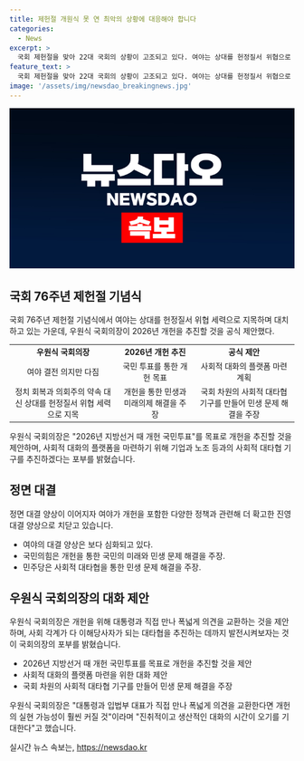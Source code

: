```yaml
---
title: 제헌절 개원식 못 연 최악의 상황에 대응해야 합니다
categories:
  - News
excerpt: >
  국회 제헌절을 맞아 22대 국회의 상황이 고조되고 있다. 여야는 상대를 헌정질서 위협으로 지목하며 대치하고, 채상병특검법과 윤석열 대통령 탄핵 문제 등을 놓고 격렬한 갈등을 벌이고 있다. 이에 우원식 국회의장은 2026년 개헌 추진을 제안하고 개헌에 대한 대화를 이끌어내는 방안을 모색 중이다. 갈등이 확대되면서 여야의 입장도 고조되고 있으며, 국회의장은 사회적 대타협을 이끌어내는 것이 국회의 포부라고 밝혔다.
feature_text: >
  국회 제헌절을 맞아 22대 국회의 상황이 고조되고 있다. 여야는 상대를 헌정질서 위협으로 지목하며 대치하고, 채상병특검법과 윤석열 대통령 탄핵 문제 등을 놓고 격렬한 갈등을 벌이고 있다. 이에 우원식 국회의장은 2026년 개헌 추진을 제안하고 개헌에 대한 대화를 이끌어내는 방안을 모색 중이다. 갈등이 확대되면서 여야의 입장도 고조되고 있으며, 국회의장은 사회적 대타협을 이끌어내는 것이 국회의 포부라고 밝혔다.
image: '/assets/img/newsdao_breakingnews.jpg'
---
```


<p><img src="/assets/img/newsdao_breakingnews.jpg" alt="implanttips 속보" /></p>

<h2 data-ke-size="size26">국회 76주년 제헌절 기념식</h2>

<p data-ke-size="size16">국회 76주년 제헌절 기념식에서 여야는 상대를 헌정질서 위협 세력으로 지목하며 대치하고 있는 가운데, 우원식 국회의장이 2026년 개헌을 추진할 것을 공식 제안했다.</p>

<table>
  <tbody>
    <tr>
      <td style="text-align: center; height: 17px;"><b>우원식 국회의장</b></td>
      <td style="text-align: center; height: 17px;"><b>2026년 개헌 추진</b></td>
      <td style="text-align: center; height: 17px;"><b>공식 제안</b></td>
    </tr>
    <tr>
      <td style="text-align: center; height: 17px;">여야 결전 의지만 다짐</td>
      <td style="text-align: center; height: 17px;">국민 투표를 통한 개헌 목표</td>
      <td style="text-align: center; height: 17px;">사회적 대화의 플랫폼 마련 계획</td>
    </tr>
    <tr>
      <td style="text-align: center; height: 17px;">정치 회복과 의회주의 약속 대신 상대를 헌정질서 위협 세력으로 지목</td>
      <td style="text-align: center; height: 17px;">개헌을 통한 민생과 미래의제 해결을 주장</td>
      <td style="text-align: center; height: 17px;">국회 차원의 사회적 대타협 기구를 만들어 민생 문제 해결을 주장</td>
    </tr>
  </tbody>
</table>

<p data-ke-size="size16">우원식 국회의장은 "2026년 지방선거 때 개헌 국민투표"를 목표로 개헌을 추진할 것을 제안하며, 사회적 대화의 플랫폼을 마련하기 위해 기업과 노조 등과의 사회적 대타협 기구를 추진하겠다는 포부를 밝혔습니다.</p>

<h2 data-ke-size="size26">정면 대결</h2>

<p data-ke-size="size16">정면 대결 양상이 이어지자 여야가 개헌을 포함한 다양한 정책과 관련해 더 확고한 진영대결 양상으로 치닫고 있습니다.</p>

<ul>
  <li>여야의 대결 양상은 보다 심화되고 있다.</li>
  <li>국민의힘은 개헌을 통한 국민의 미래와 민생 문제 해결을 주장.</li>
  <li>민주당은 사회적 대타협을 통한 민생 문제 해결을 주장.</li>
</ul>

<h2 data-ke-size="size26">우원식 국회의장의 대화 제안</h2>

<p data-ke-size="size16">우원식 국회의장은 개헌을 위해 대통령과 직접 만나 폭넓게 의견을 교환하는 것을 제안하며, 사회 각계가 다 이해당사자가 되는 대타협을 추진하는 데까지 발전시켜보자는 것이 국회의장의 포부를 밝혔습니다.</p>

<ul>
  <li>2026년 지방선거 때 개헌 국민투표를 목표로 개헌을 추진할 것을 제안</li>
  <li>사회적 대화의 플랫폼 마련을 위한 대화 제안</li>
  <li>국회 차원의 사회적 대타협 기구를 만들어 민생 문제 해결을 주장</li>
</ul>

<p data-ke-size="size16">우원식 국회의장은 "대통령과 입법부 대표가 직접 만나 폭넓게 의견을 교환한다면 개헌의 실현 가능성이 훨씬 커질 것"이라며 "진취적이고 생산적인 대화의 시간이 오기를 기대한다"고 했습니다.</p>
실시간 뉴스 속보는, <a href="https://newsdao.kr" rel="dofollow">https://newsdao.kr</a>



